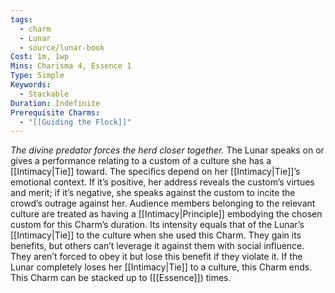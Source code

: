 ```yaml
---
tags:
  - charm
  - Lunar
  - source/lunar-book
Cost: 1m, 1wp
Mins: Charisma 4, Essence 1
Type: Simple
Keywords:
  - Stackable
Duration: Indefinite
Prerequisite Charms:
  - "[[Guiding the Flock]]"
---
```

*The divine predator forces the herd closer together.*
The Lunar speaks on or gives a performance relating to a custom of a culture she has a [[Intimacy|Tie]] toward. The specifics depend on her [[Intimacy|Tie]]’s emotional context. If it’s positive, her address reveals the custom’s virtues and merit; if it’s negative, she speaks against the custom to incite the crowd’s outrage against her. Audience members belonging to the relevant culture are treated as having a [[Intimacy|Principle]] embodying the chosen custom for this Charm’s duration. Its intensity equals that of the Lunar’s [[Intimacy|Tie]] to the culture when she used this Charm. They gain its benefits, but others can’t leverage it against them with social influence. They aren’t forced to obey it but lose this benefit if they violate it. If the Lunar completely loses her [[Intimacy|Tie]] to a culture, this Charm ends. This Charm can be stacked up to ([[Essence]]) times.